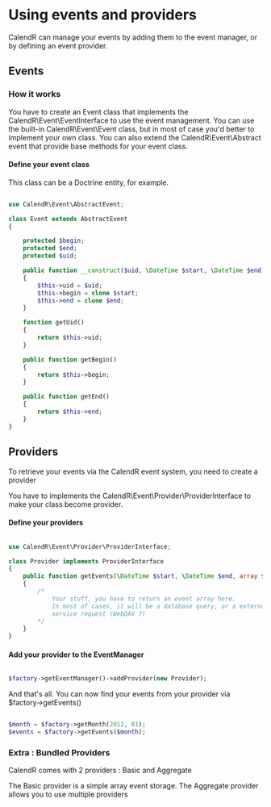 Using events and providers
==========================

CalendR can manage your events by adding them to the event manager, or by defining an event provider.

## Events

### How it works

You have to create an Event class that implements the CalendR\Event\EventInterface to use the event management.
You can use the built-in CalendR\Event\Event class, but in most of case you'd better to implement your own class.
You can also extend the CalendR\Event\Abstract event that provide base methods for your event class.

#### Define your event class

This class can be a Doctrine entity, for example.

```php

use CalendR\Event\AbstractEvent;

class Event extends AbstractEvent
{

    protected $begin;
    protected $end;
    protected $uid;

    public function __construct($uid, \DateTime $start, \DateTime $end)
    {
        $this->uid = $uid;
        $this->begin = clone $start;
        $this->end = clone $end;
    }

    function getUid()
    {
        return $this->uid;
    }

    public function getBegin()
    {
        return $this->begin;
    }

    public function getEnd()
    {
        return $this->end;
    }
}
```

## Providers

To retrieve your events via the CalendR event system, you need to create a provider

You have to implements the CalendR\Event\Provider\ProviderInterface to make your class become provider.

#### Define your providers

```php

use CalendR\Event\Provider\ProviderInterface;

class Provider implements ProviderInterface
{
    public function getEvents(\DateTime $start, \DateTime $end, array $options = array())
    {
        /*
            Your stuff, you have to return an event array here.
            In most of cases, it will be a database query, or a external
            service request (WebDAV ?)
        */
    }
}

```

#### Add your provider to the EventManager

```php

$factory->getEventManager()->addProvider(new Provider);

```

And that's all. You can now find your events from your provider via $factory->getEvents()


```php

$month = $factory->getMonth(2012, 01);
$events = $factory->getEvents($month);

```

### Extra : Bundled Providers

CalendR comes with 2 providers : Basic and Aggregate

The Basic provider is a simple array event storage.
The Aggregate provider allows you to use multiple providers
